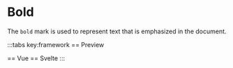 # Bold

The `bold` mark is used to represent text that is emphasized in the document.

<script setup>
import { ExamplePlaygroundLazy } from '../../components/example-playground-lazy'
import App from '../../components/vue-bold/App.vue'
</script>

:::tabs key:framework
== Preview

<div class="p-2"><App/></div>
== Vue
<ExamplePlaygroundLazy example="vue-bold" />
== Svelte
<ExamplePlaygroundLazy example="svelte-bold" />
:::
